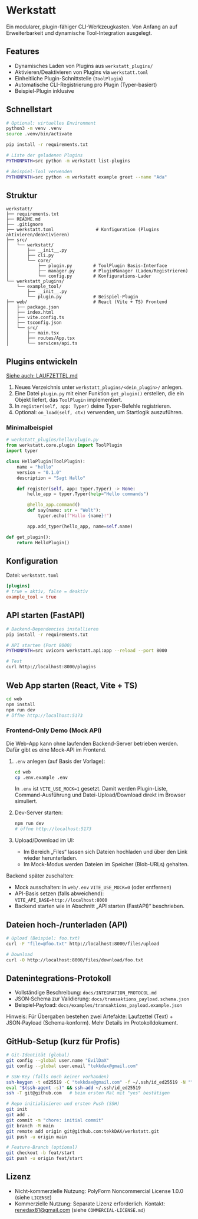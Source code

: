 # Werkstatt

Ein modularer, plugin-fähiger CLI-Werkzeugkasten. Von Anfang an auf Erweiterbarkeit und dynamische Tool-Integration ausgelegt.

## Features
- Dynamisches Laden von Plugins aus `werkstatt_plugins/`
- Aktivieren/Deaktivieren von Plugins via `werkstatt.toml`
- Einheitliche Plugin-Schnittstelle (`ToolPlugin`)
- Automatische CLI-Registrierung pro Plugin (Typer-basiert)
- Beispiel-Plugin inklusive

## Schnellstart
```bash
# Optional: virtuelles Environment
python3 -m venv .venv
source .venv/bin/activate

pip install -r requirements.txt

# Liste der geladenen Plugins
PYTHONPATH=src python -m werkstatt list-plugins

# Beispiel-Tool verwenden
PYTHONPATH=src python -m werkstatt example greet --name "Ada"
```

## Struktur
```
werkstatt/
├── requirements.txt
├── README.md
├── .gitignore
├── werkstatt.toml                # Konfiguration (Plugins aktivieren/deaktivieren)
├── src/
│   └── werkstatt/
│       ├── __init__.py
│       ├── cli.py
│       └── core/
│           ├── plugin.py        # ToolPlugin Basis-Interface
│           ├── manager.py       # PluginManager (Laden/Registrieren)
│           └── config.py        # Konfigurations-Lader
└── werkstatt_plugins/
    └── example_tool/
        ├── __init__.py
        └── plugin.py            # Beispiel-Plugin
├── web/                         # React (Vite + TS) Frontend
│   ├── package.json
│   ├── index.html
│   ├── vite.config.ts
│   ├── tsconfig.json
│   └── src/
│       ├── main.tsx
│       ├── routes/App.tsx
│       └── services/api.ts
```

## Plugins entwickeln
[Siehe auch: LAUFZETTEL.md](./LAUFZETTEL.md)
1. Neues Verzeichnis unter `werkstatt_plugins/<dein_plugin>/` anlegen.
2. Eine Datei `plugin.py` mit einer Funktion `get_plugin()` erstellen, die ein Objekt liefert, das `ToolPlugin` implementiert.
3. In `register(self, app: Typer)` deine Typer-Befehle registrieren.
4. Optional: `on_load(self, ctx)` verwenden, um Startlogik auszuführen.

### Minimalbeispiel
```python
# werkstatt_plugins/hello/plugin.py
from werkstatt.core.plugin import ToolPlugin
import typer

class HelloPlugin(ToolPlugin):
    name = "hello"
    version = "0.1.0"
    description = "Sagt Hallo"

    def register(self, app: typer.Typer) -> None:
        hello_app = typer.Typer(help="Hello commands")

        @hello_app.command()
        def say(name: str = "Welt"):
            typer.echo(f"Hallo {name}!")

        app.add_typer(hello_app, name=self.name)

def get_plugin():
    return HelloPlugin()
```

## Konfiguration
Datei: `werkstatt.toml`
```toml
[plugins]
# true = aktiv, false = deaktiv
example_tool = true
```

## API starten (FastAPI)
```bash
# Backend-Dependencies installieren
pip install -r requirements.txt

# API starten (Port 8000)
PYTHONPATH=src uvicorn werkstatt.api:app --reload --port 8000

# Test
curl http://localhost:8000/plugins
```

## Web App starten (React, Vite + TS)
```bash
cd web
npm install
npm run dev
# öffne http://localhost:5173
```

### Frontend-Only Demo (Mock API)
Die Web-App kann ohne laufenden Backend-Server betrieben werden. Dafür gibt es eine Mock-API im Frontend.

1. `.env` anlegen (auf Basis der Vorlage):
   ```bash
   cd web
   cp .env.example .env
   ```
   In `.env` ist `VITE_USE_MOCK=1` gesetzt. Damit werden Plugin-Liste, Command-Ausführung und Datei-Upload/Download direkt im Browser simuliert.

2. Dev-Server starten:
   ```bash
   npm run dev
   # öffne http://localhost:5173
   ```

3. Upload/Download im UI:
   - Im Bereich „Files“ lassen sich Dateien hochladen und über den Link wieder herunterladen.
   - Im Mock-Modus werden Dateien im Speicher (Blob-URLs) gehalten.

Backend später zuschalten:
- Mock ausschalten: in `web/.env` `VITE_USE_MOCK=0` (oder entfernen)
- API-Basis setzen (falls abweichend): `VITE_API_BASE=http://localhost:8000`
- Backend starten wie in Abschnitt „API starten (FastAPI)“ beschrieben.

## Dateien hoch-/runterladen (API)
```bash
# Upload (Beispiel: foo.txt)
curl -F "file=@foo.txt" http://localhost:8000/files/upload

# Download
curl -O http://localhost:8000/files/download/foo.txt
```

## Datenintegrations‑Protokoll
- Vollständige Beschreibung: `docs/INTEGRATION_PROTOCOL.md`
- JSON‑Schema zur Validierung: `docs/transaktions_payload.schema.json`
- Beispiel‑Payload: `docs/examples/transaktions_payload.example.json`

Hinweis: Für Übergaben bestehen zwei Artefakte: Laufzettel (Text) + JSON‑Payload (Schema‑konform). Mehr Details im Protokolldokument.

## GitHub-Setup (kurz für Profis)
```bash
# Git-Identität (global)
git config --global user.name "EvilDaX"
git config --global user.email "tekkdax@gmail.com"

# SSH-Key (falls noch keiner vorhanden)
ssh-keygen -t ed25519 -C "tekkdax@gmail.com" -f ~/.ssh/id_ed25519 -N ""
eval "$(ssh-agent -s)" && ssh-add ~/.ssh/id_ed25519
ssh -T git@github.com   # beim ersten Mal mit "yes" bestätigen

# Repo initialisieren und ersten Push (SSH)
git init
git add .
git commit -m "chore: initial commit"
git branch -M main
git remote add origin git@github.com:tekkDAX/werkstatt.git
git push -u origin main

# Feature-Branch (optional)
git checkout -b feat/start
git push -u origin feat/start
```

## Lizenz
- Nicht-kommerzielle Nutzung: PolyForm Noncommercial License 1.0.0 (siehe `LICENSE`)
- Kommerzielle Nutzung: Separate Lizenz erforderlich. Kontakt: renedax81@gmail.com (siehe `COMMERCIAL-LICENSE.md`)

